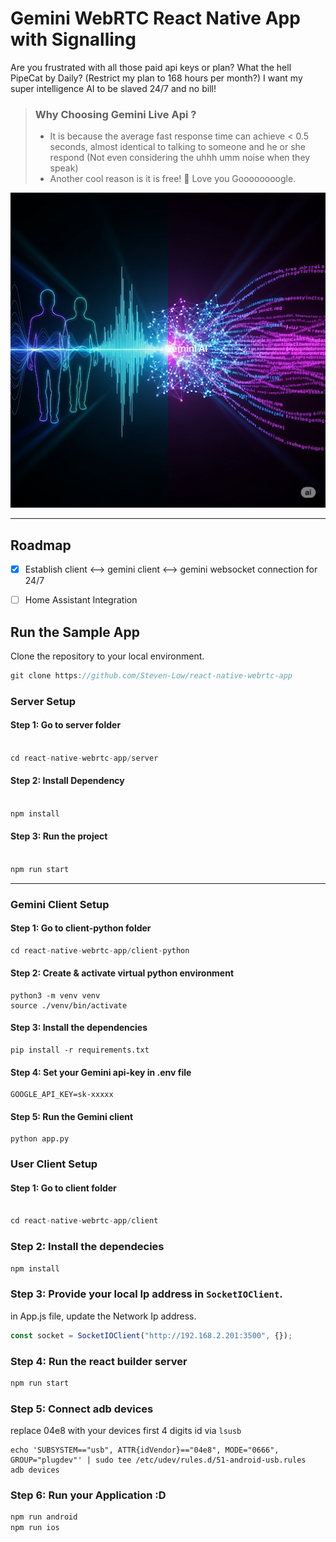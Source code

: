 # Gemini WebRTC React Native App with Signalling
Are you frustrated with all those paid api keys or plan? What the hell PipeCat by Daily? (Restrict my plan to 168 hours per month?) I want my super intelligence AI to be slaved 24/7 and no bill!

> ### Why Choosing Gemini Live Api ?
>- It is because the average fast response time can achieve < 0.5 seconds, almost identical to talking to someone and he or she respond (Not even considering the uhhh umm noise when they speak)
>- Another cool reason is it is free! 🩷 Love you Goooooooogle.

<img src="./public/react-native-webrtc-app.jpeg" />

---

## Roadmap
- [x] Establish client <--> gemini client <--> gemini websocket connection for 24/7
- [ ] Home Assistant Integration



## Run the Sample App

Clone the repository to your local environment.

```js
git clone https://github.com/Steven-Low/react-native-webrtc-app
```

### Server Setup

#### Step 1: Go to server folder

```js

cd react-native-webrtc-app/server

```

#### Step 2: Install Dependency

```js

npm install
```

#### Step 3: Run the project

```js

npm run start
```

---

### Gemini Client Setup
#### Step 1: Go to client-python folder
```js
cd react-native-webrtc-app/client-python
```

#### Step 2: Create & activate virtual python environment
```
python3 -m venv venv
source ./venv/bin/activate
```

#### Step 3: Install the dependencies
```
pip install -r requirements.txt
```

#### Step 4: Set your Gemini api-key in .env file
```
GOOGLE_API_KEY=sk-xxxxx
```

#### Step 5: Run the Gemini client
```
python app.py
```

### User Client Setup

#### Step 1: Go to client folder

```js

cd react-native-webrtc-app/client
```

### Step 2: Install the dependecies

```js
npm install
```

### Step 3: Provide your local Ip address in `SocketIOClient`.

in App.js file, update the Network Ip address.

```js
const socket = SocketIOClient("http://192.168.2.201:3500", {});
```

### Step 4: Run the react builder server
```js
npm run start
```

### Step 5: Connect adb devices
replace 04e8 with your devices first 4 digits id via `lsusb`
```
echo 'SUBSYSTEM=="usb", ATTR{idVendor}=="04e8", MODE="0666", GROUP="plugdev"' | sudo tee /etc/udev/rules.d/51-android-usb.rules
adb devices 
```

### Step 6: Run your Application :D
```js
npm run android
npm run ios
```

